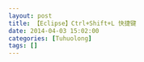 ```yaml
---
layout: post
title: 【Eclipse】Ctrl+Shift+L 快捷键
date: 2014-04-03 15:02:00
categories: [Tuhuolong]
tags: []
---
```

      
